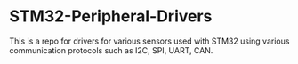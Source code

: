 # STM32-Peripheral-Drivers
This is a repo for drivers for various sensors used with STM32 using various communication protocols such as I2C, SPI, UART, CAN.
